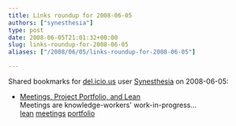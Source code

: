 ```yaml
---
title: Links roundup for 2008-06-05
authors: ["synesthesia"]
type: post
date: 2008-06-05T21:01:32+00:00
slug: links-roundup-for-2008-06-05 
aliases: ["/2008/06/05/links-roundup-for-2008-06-05"]

---
```

Shared bookmarks for [del.icio.us][1] user [Synesthesia][2] on 2008-06-05:

  * [Meetings, Project Portfolio, and Lean][3]  
    Meetings are knowledge-workers' work-in-progress&#8230;  
    [lean][4] [meetings][5] [portfolio][6]

 [1]: https://del.icio.us/
 [2]: https://del.icio.us/synesthesia
 [3]: https://jrothman.com/blog/mpd/2008/05/meetings-project-portfolio-and-lean.html
 [4]: https://del.icio.us/synesthesia/lean
 [5]: https://del.icio.us/synesthesia/meetings
 [6]: https://del.icio.us/synesthesia/portfolio